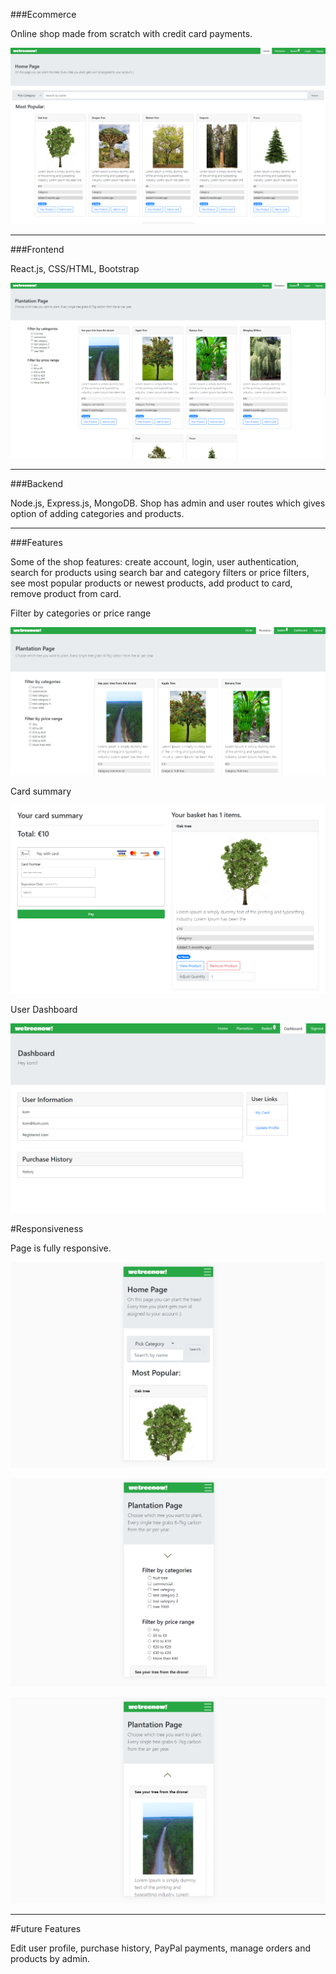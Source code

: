 ###Ecommerce

Online shop made from scratch with credit card payments.

![img](./images_readme/1.png)

---

###Frontend

React.js, CSS/HTML, Bootstrap

![img](./images_readme/2.png)

---

###Backend

Node.js, Express.js, MongoDB. Shop has admin and user routes which gives option of adding categories and products.

---

###Features

Some of the shop features: create account, login, user authentication, search for products using search bar and category filters or price filters, see most popular products or newest products, add product to card, remove product from card.

Filter by categories or price range

![img](./images_readme/3.png)

Card summary

![img](./images_readme/4.png)

User Dashboard

![img](./images_readme/5.png)

#Responsiveness

Page is fully responsive.

![img](./images_readme/6.png)

![img](./images_readme/7.png)

![img](./images_readme/8.png)

---

#Future Features

Edit user profile, purchase history, PayPal payments, manage orders and products by admin.
